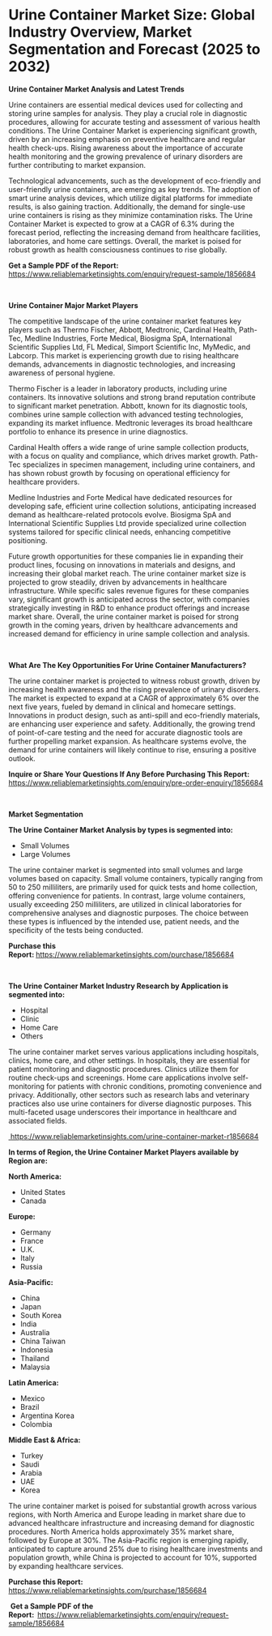 <p><h1>Urine Container Market Size: Global Industry Overview, Market Segmentation and Forecast (2025 to 2032)</h1></p><p><strong>Urine Container Market Analysis and Latest Trends</strong></p>
<p><p>Urine containers are essential medical devices used for collecting and storing urine samples for analysis. They play a crucial role in diagnostic procedures, allowing for accurate testing and assessment of various health conditions. The Urine Container Market is experiencing significant growth, driven by an increasing emphasis on preventive healthcare and regular health check-ups. Rising awareness about the importance of accurate health monitoring and the growing prevalence of urinary disorders are further contributing to market expansion.</p><p>Technological advancements, such as the development of eco-friendly and user-friendly urine containers, are emerging as key trends. The adoption of smart urine analysis devices, which utilize digital platforms for immediate results, is also gaining traction. Additionally, the demand for single-use urine containers is rising as they minimize contamination risks. The Urine Container Market is expected to grow at a CAGR of 6.3% during the forecast period, reflecting the increasing demand from healthcare facilities, laboratories, and home care settings. Overall, the market is poised for robust growth as health consciousness continues to rise globally.</p></p>
<p><strong>Get a Sample PDF of the Report:&nbsp;</strong> <a href="https://www.reliablemarketinsights.com/enquiry/request-sample/1856684?utm_campaign=2981&utm_medium=2&utm_source=Github&utm_content=ia&utm_term=13042025&utm_id=urine-container">https://www.reliablemarketinsights.com/enquiry/request-sample/1856684</a></p>
<p>&nbsp;</p>
<p><strong>Urine Container Major Market Players</strong></p>
<p><p>The competitive landscape of the urine container market features key players such as Thermo Fischer, Abbott, Medtronic, Cardinal Health, Path-Tec, Medline Industries, Forte Medical, Biosigma SpA, International Scientific Supplies Ltd, FL Medical, Simport Scientific Inc, MyMedic, and Labcorp. This market is experiencing growth due to rising healthcare demands, advancements in diagnostic technologies, and increasing awareness of personal hygiene.</p><p>Thermo Fischer is a leader in laboratory products, including urine containers. Its innovative solutions and strong brand reputation contribute to significant market penetration. Abbott, known for its diagnostic tools, combines urine sample collection with advanced testing technologies, expanding its market influence. Medtronic leverages its broad healthcare portfolio to enhance its presence in urine diagnostics.</p><p>Cardinal Health offers a wide range of urine sample collection products, with a focus on quality and compliance, which drives market growth. Path-Tec specializes in specimen management, including urine containers, and has shown robust growth by focusing on operational efficiency for healthcare providers.</p><p>Medline Industries and Forte Medical have dedicated resources for developing safe, efficient urine collection solutions, anticipating increased demand as healthcare-related protocols evolve. Biosigma SpA and International Scientific Supplies Ltd provide specialized urine collection systems tailored for specific clinical needs, enhancing competitive positioning.</p><p>Future growth opportunities for these companies lie in expanding their product lines, focusing on innovations in materials and designs, and increasing their global market reach. The urine container market size is projected to grow steadily, driven by advancements in healthcare infrastructure. While specific sales revenue figures for these companies vary, significant growth is anticipated across the sector, with companies strategically investing in R&D to enhance product offerings and increase market share. Overall, the urine container market is poised for strong growth in the coming years, driven by healthcare advancements and increased demand for efficiency in urine sample collection and analysis.</p></p>
<p>&nbsp;</p>
<p><strong>What Are The Key Opportunities For Urine Container Manufacturers?</strong></p>
<p><p>The urine container market is projected to witness robust growth, driven by increasing health awareness and the rising prevalence of urinary disorders. The market is expected to expand at a CAGR of approximately 6% over the next five years, fueled by demand in clinical and homecare settings. Innovations in product design, such as anti-spill and eco-friendly materials, are enhancing user experience and safety. Additionally, the growing trend of point-of-care testing and the need for accurate diagnostic tools are further propelling market expansion. As healthcare systems evolve, the demand for urine containers will likely continue to rise, ensuring a positive outlook.</p></p>
<p><strong>Inquire or Share Your Questions If Any Before Purchasing This Report:</strong> <a href="https://www.reliablemarketinsights.com/enquiry/pre-order-enquiry/1856684?utm_campaign=2981&utm_medium=2&utm_source=Github&utm_content=ia&utm_term=13042025&utm_id=urine-container">https://www.reliablemarketinsights.com/enquiry/pre-order-enquiry/1856684</a></p>
<p>&nbsp;</p>
<p><strong>Market Segmentation</strong></p>
<p><strong>The Urine Container Market Analysis by types is segmented into:</strong></p>
<p><ul><li>Small Volumes</li><li>Large Volumes</li></ul></p>
<p><p>The urine container market is segmented into small volumes and large volumes based on capacity. Small volume containers, typically ranging from 50 to 250 milliliters, are primarily used for quick tests and home collection, offering convenience for patients. In contrast, large volume containers, usually exceeding 250 milliliters, are utilized in clinical laboratories for comprehensive analyses and diagnostic purposes. The choice between these types is influenced by the intended use, patient needs, and the specificity of the tests being conducted.</p></p>
<p><strong>Purchase this Report:&nbsp;</strong><a href="https://www.reliablemarketinsights.com/purchase/1856684?utm_campaign=2981&utm_medium=2&utm_source=Github&utm_content=ia&utm_term=13042025&utm_id=urine-container">https://www.reliablemarketinsights.com/purchase/1856684</a></p>
<p>&nbsp;</p>
<p><strong>The Urine Container Market Industry Research by Application is segmented into:</strong></p>
<p><ul><li>Hospital</li><li>Clinic</li><li>Home Care</li><li>Others</li></ul></p>
<p><p>The urine container market serves various applications including hospitals, clinics, home care, and other settings. In hospitals, they are essential for patient monitoring and diagnostic procedures. Clinics utilize them for routine check-ups and screenings. Home care applications involve self-monitoring for patients with chronic conditions, promoting convenience and privacy. Additionally, other sectors such as research labs and veterinary practices also use urine containers for diverse diagnostic purposes. This multi-faceted usage underscores their importance in healthcare and associated fields.</p></p>
<p><a href="https://www.reliablemarketinsights.com/urine-container-market-r1856684?utm_campaign=2981&utm_medium=2&utm_source=Github&utm_content=ia&utm_term=13042025&utm_id=urine-container">&nbsp;https://www.reliablemarketinsights.com/urine-container-market-r1856684</a></p>
<p><strong>In terms of Region, the Urine Container Market Players available by Region are:</strong></p>
<p>
    <p> <strong> North America: </strong>
        <ul>
            <li>United States</li>
            <li>Canada</li>
        </ul>
        </p> 
    <p> <strong> Europe: </strong>
        <ul>
            <li>Germany</li>
            <li>France</li>
            <li>U.K.</li>
            <li>Italy</li>
            <li>Russia</li>
        </ul>
        </p> 
    <p> <strong> Asia-Pacific: </strong>
        <ul>
            <li>China</li>
            <li>Japan</li>
            <li>South Korea</li>
            <li>India</li>
            <li>Australia</li>
            <li>China Taiwan</li>
            <li>Indonesia</li>
            <li>Thailand</li>
            <li>Malaysia</li>
        </ul>
        </p> 
    <p> <strong> Latin America: </strong>
        <ul>
            <li>Mexico</li>
            <li>Brazil</li>
            <li>Argentina Korea</li>
            <li>Colombia</li>
        </ul>
        </p> 
    <p> <strong> Middle East & Africa: </strong>
        <ul>
            <li>Turkey</li>
            <li>Saudi</li>
            <li>Arabia</li>
            <li>UAE</li>
            <li>Korea</li>
        </ul>
    </p>
    </p>
<p><p>The urine container market is poised for substantial growth across various regions, with North America and Europe leading in market share due to advanced healthcare infrastructure and increasing demand for diagnostic procedures. North America holds approximately 35% market share, followed by Europe at 30%. The Asia-Pacific region is emerging rapidly, anticipated to capture around 25% due to rising healthcare investments and population growth, while China is projected to account for 10%, supported by expanding healthcare services.</p></p>
<p><strong>Purchase this Report: </strong><a href="https://www.reliablemarketinsights.com/purchase/1856684?utm_campaign=2981&utm_medium=2&utm_source=Github&utm_content=ia&utm_term=13042025&utm_id=urine-container">https://www.reliablemarketinsights.com/purchase/1856684</a></p>
<p>&nbsp;<strong>Get a Sample PDF of the Report:&nbsp;&nbsp;</strong><a href="https://www.reliablemarketinsights.com/enquiry/request-sample/1856684?utm_campaign=2981&utm_medium=2&utm_source=Github&utm_content=ia&utm_term=13042025&utm_id=urine-container">https://www.reliablemarketinsights.com/enquiry/request-sample/1856684</a></p>
<p><strong></strong></p>
<p><p></p><p></p><p></p></p>